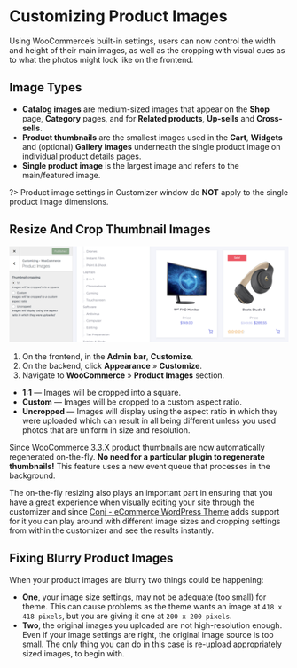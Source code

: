 # Customizing Product Images

Using WooCommerce’s built-in settings, users can now control the width and height of their main images, as well as the cropping with visual cues as to what the photos might look like on the frontend.

## Image Types

* **Catalog images** are medium-sized images that appear on the **Shop** page, **Category** pages, and for **Related products**, **Up-sells** and **Cross-sells**.
* **Product thumbnails** are the smallest images used in the **Cart**, **Widgets** and (optional) **Gallery images** underneath the single product image on individual product details pages.
* **Single product image** is the largest image and refers to the main/featured image.

?> Product image settings in Customizer window do **NOT** apply to the single product image dimensions.

## Resize And Crop Thumbnail Images

![Customizing Product Images](img/customizing-product-images.png)

1. On the frontend, in the **Admin bar**, **Customize**.
2. On the backend, click **Appearance** » **Customize**.
3. Navigate to **WooCommerce** » **Product Images** section.
  - **1:1** — Images will be cropped into a square.
  - **Custom** — Images will be cropped to a custom aspect ratio.
  - **Uncropped** — Images will display using the aspect ratio in which they were uploaded which can result in all being different unless you used photos that are uniform in size and resolution.
  
Since WooCommerce 3.3.X product thumbnails are now automatically regenerated on-the-fly. **No need for a particular plugin to regenerate thumbnails!** This feature uses a new event queue that processes in the background. 

The on-the-fly resizing also plays an important part in ensuring that you have a great experience when visually editing your site through the customizer and since [Conj - eCommerce WordPress Theme](https://themeforest.net/item/conj-ecommerce-wordpress-theme/21935639?ref=mypreview) adds support for it you can play around with different image sizes and cropping settings from within the customizer and see the results instantly.

## Fixing Blurry Product Images

When your product images are blurry two things could be happening:

* **One**, your image size settings, may not be adequate (too small) for theme. This can cause problems as the theme wants an image at ```418 x 418 pixels```, but you are giving it one at ```200 x 200 pixels```.
* **Two**, the original images you uploaded are not high-resolution enough. Even if your image settings are right, the original image source is too small. The only thing you can do in this case is re-upload appropriately sized images, to begin with.
